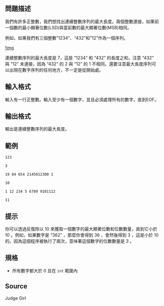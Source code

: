 ## 問題描述

我們有許多正整數，我們想找出連續整數序列的最大長度。兩個整數連接，如果前一個數的最小顯著位數(LSD)與當前數的最大顯著位數(MSB)相同。

例如，如果我們有三個整數“1234”、“432”和“12”作為一個序列。

[!img](file://sample.png)

連續整數序列的最大長度是 $7$，這是 “1234” 和 “432” 的長度之和。注意 “432” 與 “12” 未連接，因為 “432” 的 2 與 “12” 的 1 不相同。還要注意最大長度序列可以出現在數字序列的任何地方，不一定是從開始處。

## 輸入格式

輸入有一行正整數。輸入至少有一個數字，並且必須處理所有的數字，直到EOF。

## 輸出格式

輸出是連續整數序列的最大長度。

## 範例


```input1
123
```

```output1
3
```

```input2
19 84 654 2145012300 1
```

```output2
10
```

```input3
1 12 234 5 6789 9101112
```

```output3
11
```

## 提示

你可以透過反復除以 $10$ 來獲取一個數字的最大顯著位數和位數數量，直到它小於 $10$ 。例如，如果數字是 “362” ，那麼你會得到 36 ，會然後得到 3 ，這是小於 $10$ 的。因為這個程序被執行了兩次，意味著這個數字的位數數量是 $3$ 。


## 規格

- 所有數字都大於 $0$ 且在 `int` 範圍內

## Source

Judge Girl